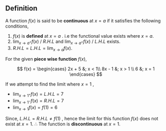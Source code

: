## Definition

A function $f(x)$ is said to be **continuous** at $x = a$ if it satisfies the following conditions,

1. $f(x)$ is **defined** at $x = a$ . i.e the functional value exists where $x = a$.
2. $\lim_{x \to a^+} f(x)$  / $R.H.L$  and $\lim_{x \to a^=} f(x)$ / $L.H.L$ exists.
3. $R.H.L = L.H.L = \lim_{x \to a} f(x)$.

For the given **piece wise function** $f(x)$,

$$
f(x) = 
\begin{cases}
  2x + 5 &; x < 1\\
  8x - 1 &; x > 1 \\
  6 &; x = 1
\end{cases}
$$

If we attempt to find the limit where $x = 1$ ,

-  $\lim_{x \to 1^+} f(x) = L.H.L = 7$
-  $\lim_{x \to 1^-} f(x) = R.H.L = 7$
-  $\lim_{x \to 1} f(x) = f(1) = 6$

Since, $L.H.L = R.H.L \ne f(1)$ , hence the limit for this function $f(x)$ does not exist at $x = 1$.
$\therefore$ The function is **discontinuous** at $x = 1$.

